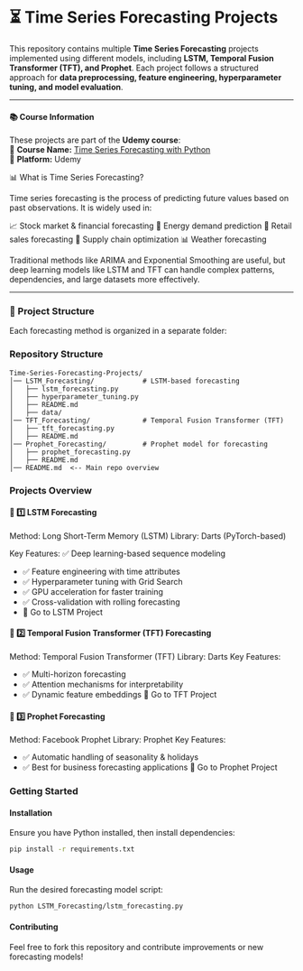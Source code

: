 
# ⏳ Time Series Forecasting Projects  

This repository contains multiple **Time Series Forecasting** projects implemented using different models, including **LSTM, Temporal Fusion Transformer (TFT), and Prophet**. Each project follows a structured approach for **data preprocessing, feature engineering, hyperparameter tuning, and model evaluation**.  

---

#### 📚 Course Information  
These projects are part of the **Udemy course**:  
📌 **Course Name:** [Time Series Forecasting with Python](https://www.udemy.com/course/forecasting-python/learn/lecture/45931761?start=510#questions)  
📌 **Platform:** Udemy  

📊 What is Time Series Forecasting?

Time series forecasting is the process of predicting future values based on past observations. It is widely used in:

📈 Stock market & financial forecasting
🔋 Energy demand prediction
🛒 Retail sales forecasting
🚛 Supply chain optimization
📊 Weather forecasting


Traditional methods like ARIMA and Exponential Smoothing are useful, but deep learning models like LSTM and TFT can handle complex patterns, dependencies, and large datasets more effectively.


---

### 📂 Project Structure  

Each forecasting method is organized in a separate folder:  

### Repository Structure

```plaintext
Time-Series-Forecasting-Projects/
│── LSTM_Forecasting/            # LSTM-based forecasting
│   ├── lstm_forecasting.py
│   ├── hyperparameter_tuning.py
│   ├── README.md
│   ├── data/
│── TFT_Forecasting/             # Temporal Fusion Transformer (TFT)
│   ├── tft_forecasting.py
│   ├── README.md
│── Prophet_Forecasting/         # Prophet model for forecasting
│   ├── prophet_forecasting.py
│   ├── README.md
│── README.md  <-- Main repo overview
```

### Projects Overview

#### 📌 1️⃣ LSTM Forecasting
Method: Long Short-Term Memory (LSTM)
Library: Darts (PyTorch-based)

Key Features: ✅ Deep learning-based sequence modeling
* ✅ Feature engineering with time attributes
* ✅ Hyperparameter tuning with Grid Search
* ✅ GPU acceleration for faster training
* ✅ Cross-validation with rolling forecasting
* 📂 Go to LSTM Project

#### 📌 2️⃣ Temporal Fusion Transformer (TFT) Forecasting
Method: Temporal Fusion Transformer (TFT)
Library: Darts
Key Features: 
* ✅ Multi-horizon forecasting
* ✅ Attention mechanisms for interpretability
* ✅ Dynamic feature embeddings
📂 Go to TFT Project

#### 📌 3️⃣ Prophet Forecasting
Method: Facebook Prophet
Library: Prophet
Key Features: 
* ✅ Automatic handling of seasonality & holidays
* ✅ Best for business forecasting applications
📂 Go to Prophet Project

### Getting Started

#### Installation
Ensure you have Python installed, then install dependencies:
```bash
pip install -r requirements.txt
```

#### Usage
Run the desired forecasting model script:
```bash
python LSTM_Forecasting/lstm_forecasting.py
```

#### Contributing
Feel free to fork this repository and contribute improvements or new forecasting models!








